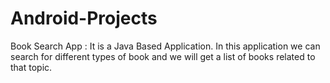 # Android-Projects

Book Search App : 
It is a Java Based Application. In this application we can search for different types of book and we will get a list of books related to that topic.
